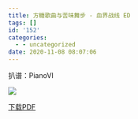 ```yaml
---
title: 方糖歌曲与苦味舞步 - 血界战线 ED
tags: []
id: '152'
categories:
  - - uncategorized
date: 2020-11-08 08:07:06
---
```


扒谱：PianoVI

![](https://animenz.anotia.top/wp-content/uploads/2020/11/血界战线-726x1024.png)

[下载PDF](https://animenz.anotia.top/wp-content/uploads/2020/11/Animenz-Sugar-Song-and-Bitter-Step.pdf)